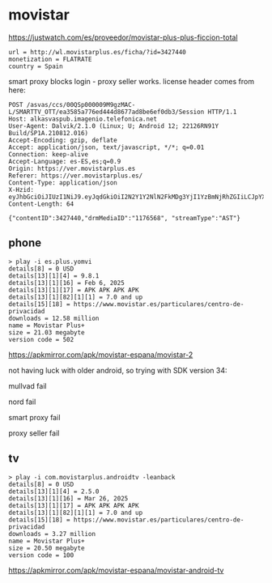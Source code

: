 # movistar

https://justwatch.com/es/proveedor/movistar-plus-plus-ficcion-total

~~~
url = http://wl.movistarplus.es/ficha/?id=3427440
monetization = FLATRATE
country = Spain
~~~

smart proxy blocks login - proxy seller works. license header comes from here:

~~~
POST /asvas/ccs/00QSp000009M9gzMAC-L/SMARTTV_OTT/ea3585a776ed444d8677ad8be6ef0db3/Session HTTP/1.1
Host: alkasvaspub.imagenio.telefonica.net
User-Agent: Dalvik/2.1.0 (Linux; U; Android 12; 22126RN91Y Build/SP1A.210812.016)
Accept-Encoding: gzip, deflate
Accept: application/json, text/javascript, */*; q=0.01
Connection: keep-alive
Accept-Language: es-ES,es;q=0.9
Origin: https://ver.movistarplus.es
Referer: https://ver.movistarplus.es/
Content-Type: application/json
X-Hzid: eyJhbGciOiJIUzI1NiJ9.eyJqdGkiOiI2N2Y1Y2NlN2FkMDg3YjI1YzBmNjRhZGIiLCJpYXQiOjE3NDQ0MTIwNDQsImlzcyI6ImVhMzU4NWE3NzZlZDQ0NGQ4Njc3YWQ4YmU2ZWYwZGIzIiwiZXhwIjoxNzQ0NDU1MjQ0fQ.cYc7fzZFKT1CU5KWxuTZtEhy6CgP0rqFDBFdyjWwyJw
Content-Length: 64

{"contentID":3427440,"drmMediaID":"1176568", "streamType":"AST"}
~~~

## phone

~~~
> play -i es.plus.yomvi
details[8] = 0 USD
details[13][1][4] = 9.8.1
details[13][1][16] = Feb 6, 2025
details[13][1][17] = APK APK APK APK
details[13][1][82][1][1] = 7.0 and up
details[15][18] = https://www.movistar.es/particulares/centro-de-privacidad
downloads = 12.58 million
name = Movistar Plus+
size = 21.03 megabyte
version code = 502
~~~

https://apkmirror.com/apk/movistar-espana/movistar-2

not having luck with older android, so trying with SDK version 34:

mullvad fail

nord fail

smart proxy fail

proxy seller fail

## tv

~~~
> play -i com.movistarplus.androidtv -leanback
details[8] = 0 USD
details[13][1][4] = 2.5.0
details[13][1][16] = Mar 26, 2025
details[13][1][17] = APK APK APK APK
details[13][1][82][1][1] = 7.0 and up
details[15][18] = https://www.movistar.es/particulares/centro-de-privacidad
downloads = 3.27 million
name = Movistar Plus+
size = 20.50 megabyte
version code = 100
~~~

https://apkmirror.com/apk/movistar-espana/movistar-android-tv
